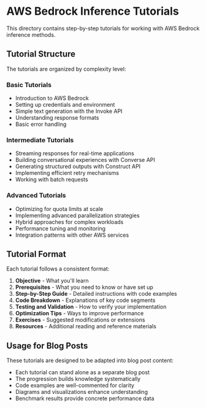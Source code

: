 # AWS Bedrock Inference Tutorials

This directory contains step-by-step tutorials for working with AWS Bedrock inference methods.

## Tutorial Structure

The tutorials are organized by complexity level:

### Basic Tutorials
- Introduction to AWS Bedrock
- Setting up credentials and environment
- Simple text generation with the Invoke API
- Understanding response formats
- Basic error handling

### Intermediate Tutorials
- Streaming responses for real-time applications
- Building conversational experiences with Converse API
- Generating structured outputs with Construct API
- Implementing efficient retry mechanisms
- Working with batch requests

### Advanced Tutorials
- Optimizing for quota limits at scale
- Implementing advanced parallelization strategies
- Hybrid approaches for complex workloads
- Performance tuning and monitoring
- Integration patterns with other AWS services

## Tutorial Format

Each tutorial follows a consistent format:

1. **Objective** - What you'll learn
2. **Prerequisites** - What you need to know or have set up
3. **Step-by-Step Guide** - Detailed instructions with code examples
4. **Code Breakdown** - Explanations of key code segments
5. **Testing and Validation** - How to verify your implementation
6. **Optimization Tips** - Ways to improve performance
7. **Exercises** - Suggested modifications or extensions
8. **Resources** - Additional reading and reference materials

## Usage for Blog Posts

These tutorials are designed to be adapted into blog post content:

- Each tutorial can stand alone as a separate blog post
- The progression builds knowledge systematically
- Code examples are well-commented for clarity
- Diagrams and visualizations enhance understanding
- Benchmark results provide concrete performance data